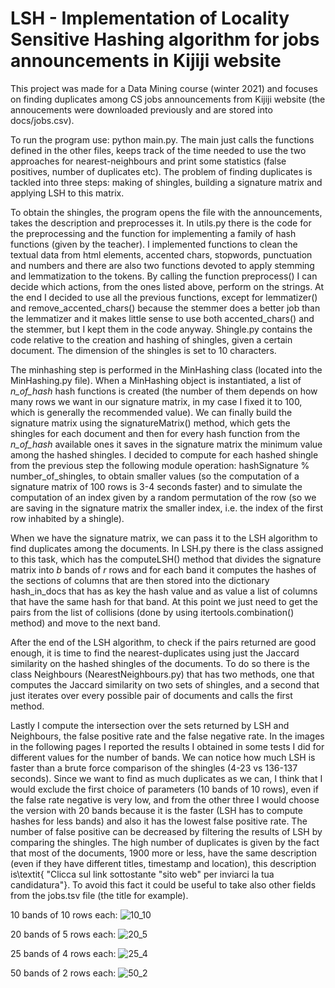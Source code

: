 # LSH - Implementation of Locality Sensitive Hashing algorithm for jobs announcements in Kijiji website

This project was made for a Data Mining course (winter 2021) and focuses on finding duplicates among CS jobs announcements from Kijiji website (the annoucements were downloaded previously and are stored into docs/jobs.csv).

To run the program use: python main.py.
The main just calls the functions defined in the other files, keeps track of the time needed to use the two approaches for nearest-neighbours and print some statistics (false positives, number of duplicates etc).
The problem of finding duplicates is tackled into three steps: making of shingles, building a signature matrix and applying LSH to this matrix.

To obtain the shingles, the program opens the file with the announcements, takes the description and preprocesses it. In utils.py there is the code for the preprocessing and the function for implementing a family of hash functions (given by the teacher). I implemented functions to clean the textual data from html elements, accented chars, stopwords, punctuation and numbers and there are also two functions devoted to apply stemming and lemmatization to the tokens. By calling the function preprocess() I can decide which actions, from the ones listed above, perform on the strings. At the end I decided to use all the previous functions, except for lemmatizer() and remove_accented_chars() because the stemmer does a better job than the lemmatizer and it makes little sense to use both accented_chars() and the stemmer, but I kept them in the code anyway.
Shingle.py contains the code relative to the creation and hashing of shingles, given a certain document. The dimension of the shingles is set to 10 characters.

The minhashing step is performed in the MinHashing class (located into the MinHashing.py file). When a MinHashing object is instantiated, a list of <i>n_of_hash</i> hash functions is created (the number of them depends on how many rows we want in our signature matrix, in my case I fixed it to 100, which is generally the recommended value). We can finally build the signature matrix using the signatureMatrix() method, which gets the shingles for each document and then for every hash function from the <i>n_of_hash</i> available ones it saves in the signature matrix the minimum value among the hashed shingles. I decided to compute for each hashed shingle from the previous step the following module operation: hashSignature % number_of_shingles, to obtain smaller values (so the computation of a signature matrix of 100 rows is 3-4 seconds faster) and to simulate the computation of an index given by a random permutation of the row (so we are saving in the signature matrix the smaller index, i.e. the index of the first row inhabited by a shingle).

When we have the signature matrix, we can pass it to the LSH algorithm to find duplicates among the documents. In LSH.py there is the class assigned to this task, which has the computeLSH() method that divides the signature matrix into <i>b</i> bands of <i>r</i> rows and for each band it computes the hashes of the sections of columns that are then stored into the dictionary hash_in_docs that has as key the hash value and as value a list of columns that have the same hash for that band. At this point we just need to get the pairs from the list of collisions (done by using itertools.combination() method) and move to the next band.

After the end of the LSH algorithm, to check if the pairs returned are good enough, it is time to find the nearest-duplicates using just the Jaccard similarity on the hashed shingles of the documents. To do so there is the class Neighbours (NearestNeighbours.py) that has two methods, one that computes the Jaccard similarity on two sets of shingles, and a second that just iterates over every possible pair of documents and calls the first method.

Lastly I compute the intersection over the sets returned by LSH and Neighbours, the false positive rate and the false negative rate. In the images in the following pages I reported the results I obtained in some tests I did for different values for the number of bands. We can notice how much LSH is faster than a brute force comparison of the shingles (4-23 vs 136-137 seconds). Since we want to find as much duplicates as we can, I think that I would exclude the first choice of parameters (10 bands of 10 rows), even if the false rate negative is very low, and from the other three I would choose the version with 20 bands because it is the faster (LSH has to compute hashes for less bands) and also it has the lowest false positive rate. The number of false positive can be decreased by filtering the results of LSH by comparing the shingles. The high number of duplicates is given by the fact that most of the documents, 1900 more or less, have the same description (even if they have different titles, timestamp and location), this description is\textit{ "Clicca sul link sottostante "sito web" per inviarci la tua candidatura"}. To avoid this fact it could be useful to take also other fields from the jobs.tsv file (the title for example).

10 bands of 10 rows each:
![10_10](https://user-images.githubusercontent.com/49344669/141646641-8cce5f87-b008-4604-aec4-b5c8d42b2615.jpeg)

20 bands of 5 rows each:
![20_5](https://user-images.githubusercontent.com/49344669/141646643-7481b863-97ec-46c9-a94c-8fb3b70bc969.jpeg)

25 bands of 4 rows each:
![25_4](https://user-images.githubusercontent.com/49344669/141646644-9a415545-36b7-4f8a-aca0-80a475128f41.jpeg)

50 bands of 2 rows each:
![50_2](https://user-images.githubusercontent.com/49344669/141646645-cc3b0545-dfbb-4cf2-8bc7-dc0988aef4b6.jpeg)
